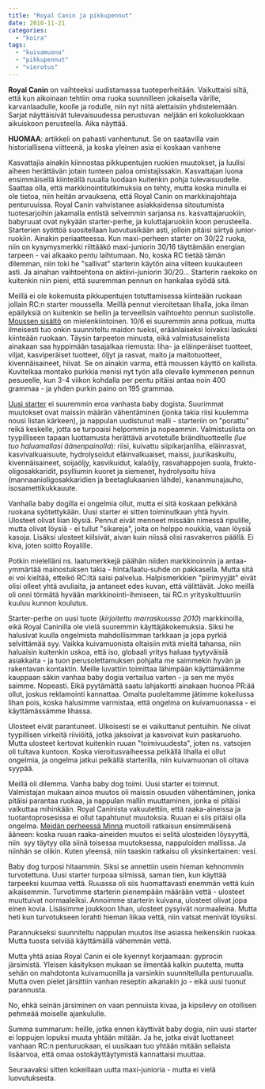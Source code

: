```yaml
---
title: "Royal Canin ja pikkupennut"
date: 2010-11-21
categories: 
  - "koira"
tags: 
  - "kuivamuona"
  - "pikkupennut"
  - "vierotus"
---
```


**Royal Canin** on vaihteeksi uudistamassa tuoteperheitään. Vaikuttaisi siltä, että kun aikoinaan tehtiin oma ruoka suunnilleen jokaisella värille, karvanlaadulle, koolle ja rodulle, niin nyt niitä alettaisiin yhdistelemään.  Sarjat näyttäisivät tulevaisuudessa perustuvan  neljään eri kokoluokkaan aikuiskoon perusteella. Aika näyttää.

<!--more-->

**HUOMAA**: artikkeli on pahasti vanhentunut. Se on saatavilla vain historiallisena viitteenä, ja koska yleinen asia ei koskaan vanhene

  
Kasvattajia ainakin kiinnostaa pikkupentujen ruokien muutokset, ja luulisi aiheen herättävän jotain tunteen paloa omistajissakin. Kasvattajan luona ensimmäisellä kiinteällä ruualla luodaan kuitenkin pohja tulevaisuudelle. Saattaa olla, että markkinointitutkimuksia on tehty, mutta koska minulla ei ole tietoa, niin heitän arvauksena, että Royal Canin on markkinajohtaja penturuuissa. Royal Canin vahvistanee asiakkaidensa sitoutumista tuotesarjoihin jakamalla entistä selvemmin sarjansa ns. kasvattajaruokiin, babyruuat ovat nykyään starter-perhe, ja kuluttajaruokiin koon perusteella. Starterien syöttöä suositellaan luovutusikään asti, jolloin pitäisi siirtyä junior-ruokiin. Ainakin periaatteessa. Kun maxi-perheen starter on 30/22 ruoka, niin on kysymysmerkki riittääkö maxi-juniorin 30/16 täyttämään energian tarpeen - vai alkaako pentu laihtumaan. No, koska RC tietää tämän dilemman, niin toki he "sallivat" starterin käytön aina viiteen kuukauteen asti. Ja ainahan vaihtoehtona on aktiivi-juniorin 30/20... Starterin raekoko on kuitenkin niin pieni, että suuremman pennun on hankalaa syödä sitä.

Meillä ei ole kokemusta pikkupentujen totuttamisessa kiinteään ruokaan jollain RC:n starter moussella. Meillä pennut vieroitetaan lihalla, joka ilman epäilyksiä on kuitenkin se hellin ja terveellisin vaihtoehto pennun suolistolle. [Moussen sisältö](http://www.royalcanin.fi/Koira/Lemmikkitarvikeliikkeet/Reproduction-Growth-Emoille-ja-pennuille/Pennut/Starter-Mousse) on mielenkiintoinen. 10/6 ei suuremmin anna potkua, mutta ilmeisesti tuo onkin suunniteltu maidon tueksi, eräänlaiseksi loivaksi laskuksi kiinteään ruokaan. Täysin tarpeeton minusta, eikä valmistusainelista ainakaan saa hyppimään tasajalkaa riemusta: liha- ja eläinperäiset tuotteet, viljat, kasviperäiset tuotteet, öljyt ja rasvat, maito ja maitotuotteet, kivennäisaineet, hiivat. Se on ainakin varma, että moussen käyttö on kallista. Kuvitelkaa montako purkkia menisi nyt työn alla olevalle kymmenen pennun pesueelle, kun 3-4 viikon kohdalla per pentu pitäisi antaa noin 400 grammaa - ja yhden purkin paino on 195 grammaa.

[Uusi starter](http://www.royalcanin.fi/Koira/Lemmikkitarvikeliikkeet/Reproduction-Growth-Emoille-ja-pennuille/Pennut/Maxi-Starter) ei suuremmin eroa vanhasta baby dogista. Suurimmat muutokset ovat maissin määrän vähentäminen (jonka takia riisi kuulemma nousi listan kärkeen), ja nappulan uudistunut malli - starteriin on "porattu" reikä keskelle, jotta se turpoaisi helpommin ja nopeammin. Valmistuslista on tyypilliseen tapaan luottamusta herättävä arvotetulle brändituotteelle _(lue tuo haluamallasi äänenpainolla_): riisi, kuivattu siipikarjanliha, eläinrasvat, kasvivalkuaisuute, hydrolysoidut eläinvalkuaiset, maissi, juurikaskuitu, kivennäisaineet, soijaöljy, kasvikuidut, kalaöljy, rasvahappojen suola, frukto-oligosakkaridit, psylliumin kuoret ja siemenet, hydrolysoitu hiiva (mannaanioligosakkaridien ja beetaglukaanien lähde), kananmunajauho, isosamettikukkauute.

Vanhalla baby dogilla ei ongelmia ollut, mutta ei sitä koskaan pelkkänä ruokana syötettykään. Uusi starter ei sitten toiminutkaan yhtä hyvin. Ulosteet olivat liian löysiä. Pennut eivät menneet missään nimessä ripulille, mutta olivat löysiä - ei tullut "sikareja", joita on helppo noukkia, vaan löysiä kasoja. Lisäksi ulosteet kiilsivät, aivan kuin niissä olisi rasvakerros päällä. Ei kiva, joten soitto Royalille.

Potkin mielelläni ns. laatumerkkejä päähän niiden markkinoinnin ja antaa-ymmärtää mainostuksen takia - hinta/laatu-suhde on pakkasella. Mutta sitä ei voi kieltää, etteikö RC:ltä saisi palvelua. Halpismerkkien "piirimyyjät" eivät olisi olleet yhtä avuliaita, ja antaneet edes kuvan, että välittävät. Joko meillä oli onni törmätä hyvään markkinointi-ihmiseen, tai RC:n yrityskulttuuriin kuuluu kunnon koulutus.

Starter-perhe on uusi tuote (_kirjoitettu marraskuussa 2010_) markkinoilla, eikä Royal Caninilla ole vielä suuremmin käyttäjäkokemuksia. Siksi he halusivat kuulla ongelmista mahdollisimman tarkkaan ja jopa pyrkiä selvittämää syy. Vaikka kuivamuonista oltaisiin mitä mieltä tahansa, niin haluaisin kuitenkin uskoa, että iso, globaali yritys haluaa tyytyväisiä asiakkaita - ja tuon perusolettamuksen pohjalta me saimmekin hyvän ja rakentavan kontaktin. Meille luvattiin toimittaa lähimpään käyttämäämme kauppaan säkin vanhaa baby dogia vertailua varten - ja sen me myös saimme. Nopeasti. Eikä pyytämättä saatu lahjakortti ainakaan huonoa PR:ää ollut, joskus reklamointi kannattaa. Omalta puoleltamme jätimme kokeilussa lihan pois, koska halusimme varmistaa, että ongelma on kuivamuonassa - ei käyttämässämme lihassa.

Ulosteet eivät parantuneet. Ulkoisesti se ei vaikuttanut pentuihin. Ne olivat tyypillisen virkeitä riiviöitä, jotka jaksoivat ja kasvoivat kuin paskaruoho. Mutta ulosteet kertovat kuitenkin ruuan "toimivuudesta", joten ns. vatsojen oli tultava kuntoon. Koska vieroitusvaiheessa pelkällä lihalla ei ollut ongelmia, ja ongelma jatkui pelkällä starterilla, niin kuivamuonan oli oltava syypää.

Meillä oli dilemma. Vanha baby dog toimi. Uusi starter ei toimnut. Valmistajan mukaan ainoa muutos oli maissin osuuden vähentäminen, jonka pitäisi parantaa ruokaa, ja nappulan mallin muuttaminen, jonka ei pitäisi vaikuttaa mihinkään. Royal Caninista vakuutettiin, että raaka-aineissa ja tuotantoprosesissa ei ollut tapahtunut muutoksia. Ruuan ei siis pitäisi olla ongelma. [Meidän perheessä Minna](http://www.nordicgreyhounds.com/) muotoili ratkaisun ensimmäisenä ääneen: koska ruuan raaka-aineiden muutos ei selitä ulosteiden löysyyttä, niin  syy täytyy olla siinä toisessa muutoksessa, nappuloiden mallissa. Ja niinhän se olikin. Kuten yleensä, niin taaskin ratkaisu oli yksinkertainen: vesi.

Baby dog turposi hitaammin. Siksi se annettiin usein hieman kehnommin turvotettuna. Uusi starter turpoaa silmissä, saman tien, kun käyttää tarpeeksi kuumaa vettä. Ruuassa oli siis huomattavasti enemmän vettä kuin aikaisemmin. Turvotimme starterin pienempään määrään vettä - ulosteet muuttuivat normaaleiksi. Annoimme starterin kuivana, ulosteet olivat jopa einen kovia. Lisäsimme joukkoon lihan, ulosteet pysyivät normaaleina. Mutta heti kun turvotukseen lorahti hieman liikaa vettä, niin vatsat menivät löysiksi.

Parannukseksi suunniteltu nappulan muutos itse asiassa heikensikin ruokaa. Mutta tuosta selviää käyttämällä vähemmän vettä.

Mutta yhtä asiaa Royal Canin ei ole kyennyt korjaamaan: gyprocin järsimistä. Yleisen käsityksen mukaan se ilmentää kalkin puutetta, mutta sehän on mahdotonta kuivamuonilla ja varsinkin suunnitellulla penturuualla. Mutta oven pielet järsittiin vanhan reseptin aikanakin jo - eikä uusi tuonut parannusta.

No, ehkä seinän järsiminen on vaan pennuista kivaa, ja kipsilevy on otollisen pehmeää moiselle ajankululle.

Summa summarum: heille, jotka ennen käyttivät baby dogia, niin uusi starter ei loppujen lopuksi muuta yhtään mitään. Ja he, jotka eivät luottaneet vanhaan RC:n penturuokaan, ei uusikaan tuo yhtään mitään sellaista lisäarvoa, että omaa ostokäyttäytymistä kannattaisi muuttaa.

Seuraavaksi sitten kokeillaan uutta maxi-junioria - mutta ei vielä luovutuksesta.
